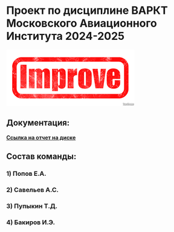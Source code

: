 # Проект по дисциплине ВАРКТ Московского Авиационного Института 2024-2025

![Logo "Improve"](https://github.com/AI-AVENGER-S/Improve/blob/main/Logo.png)



## Документация:

**[Ссылка на отчет на диске](https://docs.google.com/document/d/1JorRZTWII3MCJtf2zKx9VlpLrRFYx_SMpqoOMg_KMBs/edit?usp=sharing)**


## Состав команды:

### 1) Попов Е.А.
### 2) Савельев А.С.
### 3) Пупыкин Т.Д.
### 4) Бакиров И.Э.
